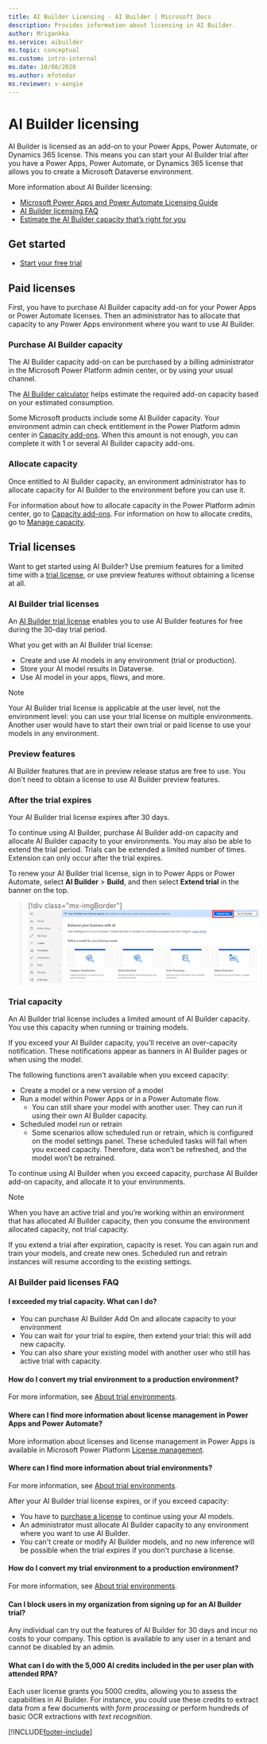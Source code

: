```yaml
---
title: AI Builder Licensing - AI Builder | Microsoft Docs
description: Provides information about licensing in AI Builder.
author: Mrigankka
ms.service: aibuilder
ms.topic: conceptual
ms.custom: intro-internal
ms.date: 10/08/2020
ms.author: mfotedar
ms.reviewer: v-aangie
---
```


# AI Builder licensing

AI Builder is licensed as an add-on to your Power Apps, Power Automate, or Dynamics 365 license. This means you can start your AI Builder trial after you have a Power Apps, Power Automate, or Dynamics 365 license that allows you to create a Microsoft Dataverse environment.

More information about AI Builder licensing:


- [Microsoft Power Apps and Power Automate Licensing Guide](https://go.microsoft.com/fwlink/?LinkId=2085130)<!--I don't think you want the locale identifier? -->
- [AI Builder licensing FAQ](/power-platform/admin/powerapps-flow-licensing-faq#ai-builder)
- [Estimate the AI Builder capacity that’s right for you](https://powerapps.microsoft.com/ai-builder-calculator/)

## Get started

- [Start your free trial](https://web.powerapps.com/signup?redirect=marketing&email=)

## Paid licenses

First, you have to purchase AI Builder capacity add-on for your Power Apps or Power Automate licenses. Then an administrator has to allocate that capacity to any Power Apps environment where you want to use AI Builder.

### Purchase AI Builder capacity

The  AI Builder capacity add-on can be purchased by a billing administrator in the Microsoft Power Platform admin center, or by using your usual channel.

The <a href="https://powerapps.microsoft.com/ai-builder-calculator/" target="_blank">AI Builder calculator</a> helps estimate the required add-on capacity based on your estimated consumption.

Some Microsoft products include some AI Builder capacity. Your environment admin can check entitlement in the Power Platform admin center in [Capacity add-ons](/power-platform/admin/capacity-add-on). When this amount is not enough, you can complete it with 1 or several AI Builder capacity add-ons.

### Allocate capacity

Once entitled to AI Builder capacity, an environment administrator has to allocate capacity for AI Builder to the environment before you can use it.

For information about how to allocate capacity in the Power Platform admin center, go to [Capacity add-ons](/power-platform/admin/capacity-add-on). For information on how to allocate credits, go to [Manage capacity](administer.md#manage-capacity).

## Trial licenses

Want to get started using AI Builder? Use premium features for a limited time with a [trial license](https://web.powerapps.com/signup?redirect=marketing&email=), or use preview features without obtaining a license at all.

### AI Builder trial licenses

An [AI Builder trial license](https://web.powerapps.com/signup?redirect=marketing&email=) enables you to use AI Builder features for free during the 30-day trial period.

What you get with an AI Builder trial license:

- Create and use AI models in any environment (trial or production).
- Store your AI model results in Dataverse.
- Use AI model in your apps, flows, and more.

> [!NOTE]
> Your AI Builder trial license is applicable at the user level, not the environment level: you can use your trial license on multiple environments. Another user would have to start their own trial or paid license to use your models in any environment.

### Preview features

AI Builder features that are in preview release status are free to use. You don't need to obtain a license to use AI Builder preview features.

### After the trial expires

Your AI Builder trial license expires after 30 days.

To continue using AI Builder, purchase AI Builder add-on capacity and allocate AI Builder capacity to your environments. You may also be able to extend the trial period. Trials can be extended a limited number of times. Extension can only occur after the trial expires.

To renew your AI Builder trial license, sign in to Power Apps or Power Automate, select **AI Builder** > **Build**, and then select **Extend trial** in the banner on the top.

> [!div class="mx-imgBorder"]
> ![Extend your trial license.](media/extend-trial.png "Extend your trial license")

### Trial capacity

An AI Builder trial license includes a limited amount of AI Builder capacity. You use this capacity when running or training models.

If you exceed your AI Builder capacity, you’ll receive an over-capacity  notification. These notifications appear as banners in AI Builder pages or when using the model.

The following functions aren't available when you exceed capacity:

- Create a model or a new version of a model
- Run a model within Power Apps or in a Power Automate flow.
  - You can still share your model with another user. They can run it using their own AI Builder capacity. 
- Scheduled model run or retrain
  - Some scenarios allow scheduled run or retrain, which is configured on the model settings panel. These scheduled tasks will fail when you exceed capacity. Therefore, data won’t be refreshed, and the model won’t be retrained.

To continue using AI Builder when you exceed capacity, purchase AI Builder add-on capacity, and allocate it to your environments.
>[!NOTE]
>When you have an active trial and you’re working within an environment that has allocated AI Builder capacity, then you consume the environment allocated capacity, not trial capacity.

If you extend a trial after expiration, capacity is reset. You can again run and train your models, and create new ones. Scheduled run and retrain instances will resume according to the existing settings.

### AI Builder paid licenses FAQ

#### I exceeded my trial capacity. What can I do?

- You can purchase AI Builder Add On and allocate capacity to your environment
- You can wait for your trial to expire, then extend your trial: this will add new capacity.
- You can also share your existing model with another user who still has active trial with capacity.

#### How do I convert my trial environment to a production environment?

For more information, see [About trial environments](/power-platform/admin/trial-environments).

#### Where can I find more information about license management in Power Apps and Power Automate?

More information about licenses and license management in Power Apps is available in Microsoft Power Platform [License management](/power-platform/admin/wp-license-management).

#### Where can I find more information about trial environments?

For more information, see [About trial environments](/power-platform/admin/trial-environments).

After your AI Builder trial license expires, or if you exceed capacity:

- You have to [purchase a license](/power-platform/admin/signup-for-powerapps-admin) to continue using your AI models.
- An administrator must allocate AI Builder capacity to any environment where you want to use AI Builder.
- You can't create or modify AI Builder models, and no new inference will be possible when the trial expires if you don't purchase a license.

#### How do I convert my trial environment to a production environment?

For more information, see [About trial environments](/power-platform/admin/trial-environments).

#### Can I block users in my organization from signing up for an AI Builder trial?

Any individual can try out the features of AI Builder for 30 days and incur no costs to your company. This option is available to any user in a tenant and cannot be disabled by an admin.

#### What can I do with the 5,000 AI credits included in the per user plan with attended RPA?

Each user license grants you 5000 credits, allowing you to assess the capabilities in AI Builder. For instance, you could use these credits to extract data from a few documents with *form processing* or perform hundreds of basic OCR extractions with *text recognition*.

[!INCLUDE[footer-include](includes/footer-banner.md)]
